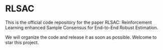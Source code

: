 # RLSAC
This is the official code repository for the paper RLSAC: Reinforcement Learning enhanced Sample Consensus for End-to-End Robust Estimation.

We will organize the code and release it as soon as possible. Welcome to star this project.
